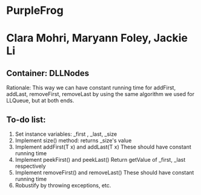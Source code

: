 # PurpleFrog
# Clara Mohri, Maryann Foley, Jackie Li

## Container: DLLNodes
Rationale: This way we can have constant running time for addFirst, addLast, removeFirst, removeLast by using the same algorithm we used for LLQueue, but at both ends.

## To-do list: 
1. Set instance variables: \_first , \_last, \_size
2. Implement size() method: returns \_size's value
3. Implement addFirst(T x) and addLast(T x)
    These should have constant running time
4. Implement peekFirst() and peekLast()
     Return getValue of \_first, \_last respectively
5. Implement removeFirst() and removeLast()
     These should have constant running time
6. Robustify by throwing exceptions, etc.
